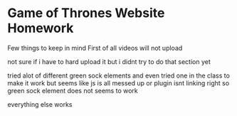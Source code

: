 # Game of Thrones Website Homework
Few things to keep in mind 
First of all videos will not upload 

not sure if i have to hard upload it but i didnt try to do that section yet 

tried alot of different green sock elements and even tried one in the class to make it work
but seems like js is all messed up or plugin isnt linking right so green sock element does not seems to work

everything else works 
